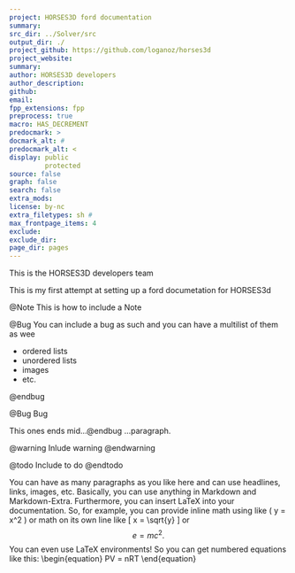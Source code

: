 ```yaml
---
project: HORSES3D ford documentation
summary: 
src_dir: ../Solver/src
output_dir: ./
project_github: https://github.com/loganoz/horses3d
project_website: 
summary: 
author: HORSES3D developers
author_description: 
github: 
email: 
fpp_extensions: fpp
preprocess: true
macro: HAS_DECREMENT
predocmark: >
docmark_alt: #
predocmark_alt: <
display: public
         protected
source: false
graph: false
search: false
extra_mods: 
license: by-nc
extra_filetypes: sh #
max_frontpage_items: 4
exclude: 
exclude_dir: 
page_dir: pages
---
```


This is the HORSES3D developers team

This is my first attempt at setting up a ford documetation for HORSES3d

@Note
This is how to include a Note

@Bug
You can include a bug as such and you can have a multilist of them as wee

- ordered lists
- unordered lists
- images
- etc.

@endbug

@Bug Bug 

This ones ends mid...@endbug ...paragraph.

@warning
Inlude warning
@endwarning

@todo
Include to do
@endtodo


You can have as many paragraphs as you like here and can use headlines, links,
images, etc. Basically, you can use anything in Markdown and Markdown-Extra.
Furthermore, you can insert LaTeX into your documentation. So, for example,
you can provide inline math using like \( y = x^2 \) or math on its own line
like \[ x = \sqrt{y} \] or $$ e = mc^2. $$ You can even use LaTeX environments!
So you can get numbered equations like this:
\begin{equation}
  PV = nRT
\end{equation}

